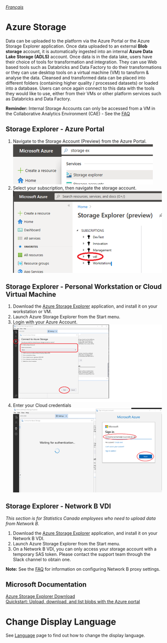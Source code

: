 _[Français](../fr/AzureStorage.md)_
# Azure Storage

Data can be uploaded to the platform via the Azure Portal or the Azure Storage Explorer application. Once data uploaded to an external **Blob storage** account, it is automatically ingested into an internal **Azure Data Lake Storage (ADLS)** account.  Once data is in the data lake, users have their choice of tools for transformation and integration. They can use Web based tools such as Databricks and Data Factory to do their transformations or they can use desktop tools on a virtual machine (VM) to tansform & analyse the data. Cleansed and transformed data can be placed into different folders (containing higher quality / processed datasets) or loaded into a database. Users can once again connect to this data with the tools they would like to use, either from their VMs or other platform services such as Databricks and Data Factory.

**Reminder:** Internal Storage Accounts can only be accessed from a VM in the Collaborative Analytics Environment (CAE) - See the [FAQ](FAQ.md) 

## Storage Explorer - Azure Portal 
1. Navigate to the Storage Account (Preview) from the Azure Portal. 
![StorageExplorerSearch](images/StorageExplorerSearchPortal.png)  
2. Select your subscription, then navigate the storage account.   
![StorageExplorerPortal](images/StorageExplorerPortalPreview.png)  

## Storage Explorer - Personal Workstation or Cloud Virtual Machine
1. Download the [Azure Storage Explorer](https://azure.microsoft.com/en-us/features/storage-explorer/) application, and install it on your workstation or VM.
2. Launch Azure Storage Explorer from the Start menu.
3. Login with your Azure Account.  
   ![Connect using Azure Account](images/AzureStorageConnectionCloudVM1.png)  
4. Enter your Cloud credentials
   ![Use your Cloud Credentials](images/AzureStorageConnectionCloudVM2.png)  

## Storage Explorer - Network B VDI
_This section is for Statistics Canada employees who need to upload data from Network B._  
1. Download the [Azure Storage Explorer](https://azure.microsoft.com/en-us/features/storage-explorer/) application, and install it on your Network B VDI. 
2. Launch Azure Storage Explorer from the Start menu.  
3. On a Network B VDI, you can only access your storage account with a temporary SAS token. Please contact the support team through the Slack channel to obtain one.  

**Note:** See the [FAQ](FAQ.md) for information on configuring Network B proxy settings.

## Microsoft Documentation
[Azure Storage Explorer Download](https://azure.microsoft.com/en-us/features/storage-explorer/)  
[Quickstart: Upload, download, and list blobs with the Azure portal](https://docs.microsoft.com/en-us/azure/storage/blobs/storage-quickstart-blobs-portal) 

# Change Display Language

See [Language](Language.md) page to find out how to change the display language.


